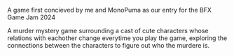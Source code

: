 A game first concieved by me and MonoPuma as our entry for the BFX Game Jam 2024

A murder mystery game surrounding a cast of cute characters whose relations with eachother change everytime you play the game, exploring the connections between the characters to figure out who the murdere is.
